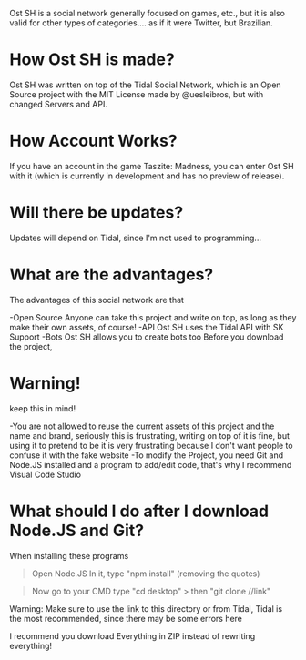 Ost SH is a social network generally focused on games, etc., but it is also valid for other types of categories.... as if it were Twitter, but Brazilian. 
# How Ost SH is made?
Ost SH was written on top of the Tidal Social Network, which is an Open Source project with the MIT License made by @uesleibros, but with changed Servers and API. 
# How Account Works?
If you have an account in the game Taszite: Madness, you can enter Ost SH with it (which is currently in development and has no preview of release). 
# Will there be updates? 
Updates will depend on Tidal, since I'm not used to programming... 
# What are the advantages? 
The advantages of this social network are that 

-Open Source Anyone can take this project and write on top, as long as they make their own assets, of course! 
-API Ost SH uses the Tidal API with SK Support 
-Bots Ost SH allows you to create bots too Before you download the project,

# Warning!
 keep this in mind! 

-You are not allowed to reuse the current assets of this project and the name and brand, seriously this is frustrating, writing on top of it is fine, but using it to pretend to be it is very frustrating because I don't want people to confuse it with the fake website
 -To modify the Project, you need Git and Node.JS installed and a program to add/edit code, that's why I recommend Visual Code Studio 

# What should I do after I download Node.JS and Git? 
When installing these programs 

> Open Node.JS 
 > In it, type "npm install" (removing the quotes)

 >Now go to your CMD 
  > type "cd desktop" 
    > then "git clone //link" 

Warning: Make sure to use the link to this directory or from Tidal, Tidal is the most recommended, since there may be some errors here

 I recommend you download Everything in ZIP instead of rewriting everything!
